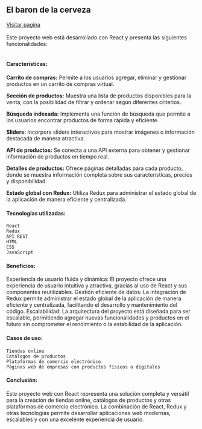 <h2>El baron de la cerveza</h2>
<a href="https://baron-de-la-cerveza.vercel.app/">Visitar pagina</a>
<br><br>
Este proyecto web está desarrollado con React y presenta las siguientes funcionalidades:
<br><br>
<h4>Características:</h4>

<p><b>Carrito de compras:</b> Permite a los usuarios agregar, eliminar y gestionar productos en un carrito de compras virtual.</p>
    <p><b>Sección de productos:</b>  Muestra una lista de productos disponibles para la venta, con la posibilidad de filtrar y ordenar según diferentes criterios.</p>
    <p><b>Búsqueda indexada:</b>  Implementa una función de búsqueda que permite a los usuarios encontrar productos de forma rápida y eficiente.</p>
    <p><b>Sliders:</b>  Incorpora sliders interactivos para mostrar imágenes o información destacada de manera atractiva.</p>
    <p><b>API de productos:</b>  Se conecta a una API externa para obtener y gestionar información de productos en tiempo real.</p>
    <p><b>Detalles de productos:</b>  Ofrece páginas detalladas para cada producto, donde se muestra información completa sobre sus características, precios y disponibilidad.</p>
    <p><b>Estado global con Redux:</b>  Utiliza Redux para administrar el estado global de la aplicación de manera eficiente y centralizada.</p>

<h4>Tecnologías utilizadas:</h4>

    React
    Redux
    API REST
    HTML
    CSS
    JavaScript

<h4>Beneficios:</h4>

<p> Experiencia de usuario fluida y dinámica: El proyecto ofrece una experiencia de usuario intuitiva y atractiva, gracias al uso de React y sus componentes reutilizables.
    Gestión eficiente de datos: La integración de Redux permite administrar el estado global de la aplicación de manera eficiente y centralizada, facilitando el desarrollo y mantenimiento del código.
    Escalabilidad: La arquitectura del proyecto está diseñada para ser escalable, permitiendo agregar nuevas funcionalidades y productos en el futuro sin comprometer el rendimiento o la estabilidad de la aplicación.</p>

<h4>Casos de uso:</h4>

    Tiendas online
    Catálogos de productos
    Plataformas de comercio electrónico
    Páginas web de empresas con productos físicos o digitales

<h4>Conclusión:</h4>

Este proyecto web con React representa una solución completa y versátil para la creación de tiendas online, catálogos de productos y otras plataformas de comercio electrónico. La combinación de React, Redux y otras tecnologías permite desarrollar aplicaciones web modernas, escalables y con una excelente experiencia de usuario.
